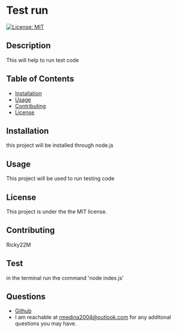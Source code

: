 # Test run

  [![License: MIT](https://img.shields.io/badge/License-MIT-yellow.svg)](https://opensource.org/licenses/MIT)

  ## Description
  This will help to run test code
  
  ## Table of Contents
  * [Installation](#installation)
  * [Usage](#usage)
  * [Contributing](#contributing)
  * [License](#license)
  
  ## Installation
  this project will be installed through node.js
  
  ## Usage
  This project will be used to run testing code

  ## License
  This project is under the the MIT license.
  
  ## Contributing
  Ricky22M

  ## Test
  in the terminal run the command 'node index.js'

  ## Questions
  * [Github](https://github.com/Ricky22M)
  * I am reachable at rmedina2004@outlook.com for any additonal questions you may have.
  
